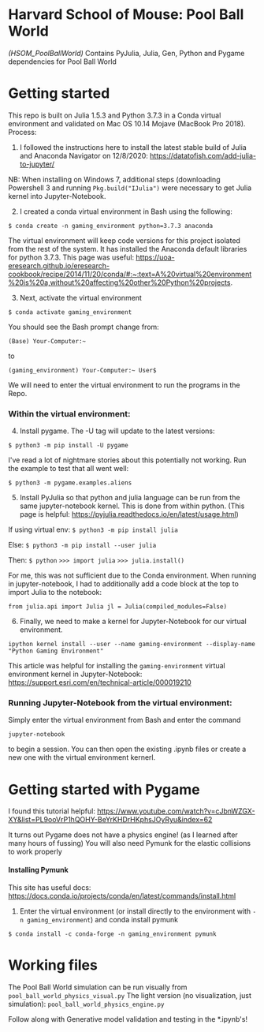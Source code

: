 # Harvard School of Mouse: Pool Ball World 
*(HSOM_PoolBallWorld)* Contains PyJulia, Julia, Gen, Python and Pygame dependencies for Pool Ball World


# Getting started
This repo is built on Julia 1.5.3 and Python 3.7.3 in a Conda virtual environment and validated on Mac OS 10.14 Mojave (MacBook Pro 2018). Process:

1. I followed the instructions here to install the latest stable build of Julia and Anaconda Navigator on 12/8/2020:
https://datatofish.com/add-julia-to-jupyter/

NB: When installing on Windows 7, additional steps (downloading Powershell 3 and running `Pkg.build("IJulia")` were necessary to get Julia kernel into Jupyter-Notebook.

2. I created a conda virtual environment in Bash using the following:

  `$ conda create -n gaming_environment python=3.7.3 anaconda`

  The virtual environment will keep code versions for this project isolated from the rest of the system. It has installed the Anaconda default libraries for python 3.7.3. This page was useful: https://uoa-eresearch.github.io/eresearch-cookbook/recipe/2014/11/20/conda/#:~:text=A%20virtual%20environment%20is%20a,without%20affecting%20other%20Python%20projects.

3. Next, activate the virtual environment

  `$ conda activate gaming_environment`

 You should see the Bash prompt change from:

  `(Base) Your-Computer:~`

 to

  `(gaming_environment) Your-Computer:~ User$`

 We will need to enter the virtual environment to run the programs in the Repo.


### Within the virtual environment: 

4. Install pygame. The -U tag will update to the latest versions:

  `$ python3 -m pip install -U pygame`

 I've read a lot of nightmare stories about this potentially not working. Run the example to test that all went well:

  `$ python3 -m pygame.examples.aliens`

5. Install PyJulia so that python and julia language can be run from the same jupyter-notebook kernel. This is done from within python.
(This page is helpful: https://pyjulia.readthedocs.io/en/latest/usage.html)
  
  If using virtual env:
  `$ python3 -m pip install julia`
  
  Else:
  `$ python3 -m pip install --user julia`

  Then:
  `$ python`
  `>>> import julia`
  `>>> julia.install()`

 For me, this was not sufficient due to the Conda environment. When running in jupyter-notebook, I had to additionally add a code block at the top to import Julia to the notebook:

  `from julia.api import Julia
  jl = Julia(compiled_modules=False)`

6. Finally, we need to make a kernel for Jupyter-Notebook for our virtual environment. 

  `ipython kernel install --user --name gaming-environment --display-name "Python Gaming Environment"`

 This article was helpful for installing the `gaming-environment` virtual environment kernel in Jupyter-Notebook:
  https://support.esri.com/en/technical-article/000019210


### Running Jupyter-Notebook from the virtual environment:

Simply enter the virtual environment from Bash and enter the command

  `jupyter-notebook`
  
 to begin a session. You can then open the existing .ipynb files or create a new one with the virtual environment kernerl.


# Getting started with Pygame

I found this tutorial helpful:
https://www.youtube.com/watch?v=cJbnWZGX-XY&list=PL9ooVrP1hQOHY-BeYrKHDrHKphsJOyRyu&index=62


It turns out Pygame does not have a physics engine! (as I learned after many hours of fussing) You will also need Pymunk for the elastic collisions to work properly

#### Installing Pymunk

This site has useful docs:
https://docs.conda.io/projects/conda/en/latest/commands/install.html

1. Enter the virtual environment (or install directly to the environment with `-n gaming_environment`) and conda install pymunk

`$ conda install -c conda-forge -n gaming_environment pymunk`


# Working files

The Pool Ball World simulation can be run visually from `pool_ball_world_physics_visual.py`
The light version (no visualization, just simulation): `pool_ball_world_physics_engine.py`

Follow along with Generative model validation and testing in the *.ipynb's!


